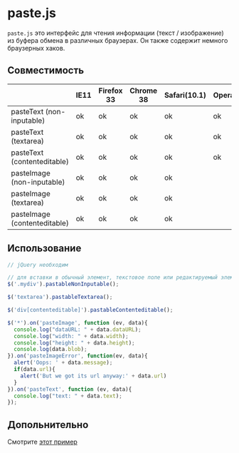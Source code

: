 # paste.js

`paste.js` это интерфейс для чтения информации (текст / изображение) из буфера обмена в различных браузерах. Он также содержит немного браузерных хаков.


## Совместимость

|                              | IE11 | Firefox 33 | Chrome 38 | Safari(10.1) | Opera |
|------------------------------|------|------------|-----------|--------------|-------|
| pasteText (non-inputable)    | ok   | ok         | ok        | ok           | ok    |
| pasteText (textarea)         | ok   | ok         | ok        | ok           | ok    |
| pasteText (contenteditable)  | ok   | ok         | ok        | ok           | ok    |
| pasteImage (non-inputable)   | ok   | ok         | ok        | ok           |       |
| pasteImage (textarea)        | ok   | ok         | ok        | ok           |       |
| pasteImage (contenteditable) | ok   | ok         | ok        | ok           |       |

## Использование

```js
// jQuery необходим

// для вставки в обычный элемент, текстовое поле или редактируемый элемент
$('.mydiv').pastableNonInputable();

$('textarea').pastableTextarea();

$('div[contenteditable]').pastableContenteditable();

$('*').on('pasteImage', function (ev, data){
  console.log("dataURL: " + data.dataURL);
  console.log("width: " + data.width);
  console.log("height: " + data.height);
  console.log(data.blob);
}).on('pasteImageError', function(ev, data){
  alert('Oops: ' + data.message);
  if(data.url){
    alert('But we got its url anyway:' + data.url)
  }
}).on('pasteText', function (ev, data){
  console.log("text: " + data.text);
});
```

## Допольнительно

Смотрите [этот пример](http://micy.in/paste.js/)
